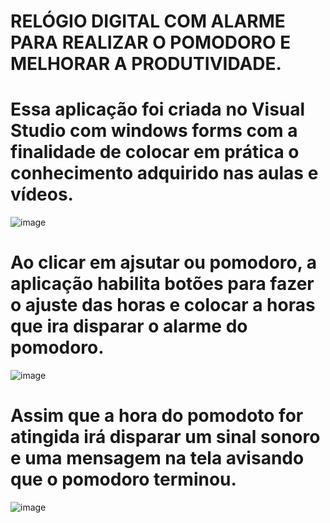 # RELÓGIO DIGITAL COM ALARME PARA REALIZAR O POMODORO E MELHORAR A PRODUTIVIDADE.

# Essa aplicação foi criada no Visual Studio com windows forms com a finalidade de colocar em prática o conhecimento adquirido nas aulas e vídeos.

![image](https://user-images.githubusercontent.com/109484017/208273351-6a40e0d4-f963-4353-860f-1eb3b8eb338e.png)

# Ao clicar em ajsutar ou pomodoro, a aplicação habilita botões para fazer o ajuste das horas e colocar a horas que ira disparar o alarme do pomodoro.

![image](https://user-images.githubusercontent.com/109484017/208319595-e5faedc2-6e81-4d62-ae44-df788e3799c3.png)

# Assim que a hora do pomodoto for atingida irá disparar um sinal sonoro e uma mensagem na tela avisando que o pomodoro terminou.

![image](https://user-images.githubusercontent.com/109484017/208319868-c6a02af2-9446-49bd-b941-1bd33bc0ab45.png)

